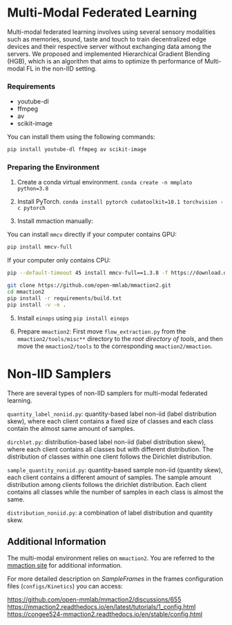 ﻿# Multi-Modal Federated Learning

Multi-modal federated learning involves using several sensory modalities such as memories, sound, taste and touch to train decentralized edge devices and their respective server without exchanging data among the servers. We proposed and implemented Hierarchical Gradient Blending (HGB), which is an algorithm that aims to optimize th performance of Multi-modal FL in the non-IID setting.

### Requirements

 - youtube-dl
 - ffmpeg
 - av
 - scikit-image

You can install them using the following commands:

```bash
pip install youtube-dl ffmpeg av scikit-image
```

### Preparing the Environment

 1. Create a conda virtual environment.
  `conda create -n mmplato python=3.8`

 2. Install PyTorch.
	`conda install pytorch cudatoolkit=10.1 torchvision -c pytorch`

 3. Install mmaction manually:

 You can install `mmcv` directly if your computer contains GPU:

 ```bash
 pip install mmcv-full
 ```

 If your computer only contains CPU:

 ```bash
 pip --default-timeout 45 install mmcv-full==1.3.8 -f https://download.openmmlab.com/mmcv/dist/cpu/torch1.9.0/index.html
 ```

 ```bash
 git clone https://github.com/open-mmlab/mmaction2.git
 cd mmaction2
 pip install -r requirements/build.txt
 pip install -v -e .
 ```

 5. Install `einops` using
 `pip install einops`

 6. Prepare `mmaction2`: First move `flow_extraction.py` from the `mmaction2/tools/misc**` directory to the *root directory of tools*, and then move the `mmaction2/tools` to the corresponding `mmaction2/mmaction`.

# Non-IID Samplers

There are several types of non-IID samplers for multi-modal federated learning.

`quantity_label_noniid.py`: quantity-based label non-iid (label distribution skew), where each client contains a fixed size of classes and each class contain the almost same amount of samples.

`dirchlet.py`: distribution-based label non-iid (label distribution skew), where each client contains all classes but with different distribution. The distribution of classes within one client follows the Dirichlet distribution.

`sample_quantity_noniid.py`: quantity-based sample non-iid (quantity skew), each client contains a different amount of samples. The sample amount distribution among clients follows  the dirichlet distribution. Each client contains all classes while the number of samples in each class is almost the same.

`distribution_noniid.py`: a combination of label distribution and quantity skew.

## Additional Information

The multi-modal environment relies on `mmaction2`. You are referred to the [mmaction site](https://github.com/open-mmlab/mmaction2) for additional information.

For more detailed description on *SampleFrames* in the frames configuration files (`configs/Kinetics`) you can access:

https://github.com/open-mmlab/mmaction2/discussions/655
https://mmaction2.readthedocs.io/en/latest/tutorials/1_config.html
https://congee524-mmaction2.readthedocs.io/en/stable/config.html
